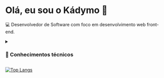 # Olá, eu sou o Kádymo 👋
<p>💻 Desenvolvedor de Software com foco em desenvolvimento web front-end.</p>

<details>

<summary><h3>🧠 Conhecimentos técnicos</h3></summary>
<ul>

<details>

<summary><h4>🏞 Front-end</h4></summary>
<ul>
<li>
<img width="17" src="https://cdn.jsdelivr.net/gh/devicons/devicon/icons/html5/html5-original.svg" />
<span>HTML 5</span>
</li>

<li>
<img width="17" src="https://cdn.jsdelivr.net/gh/devicons/devicon/icons/css3/css3-original.svg" />
<span>CSS 3</span>
<ul>

<li>
<img width="20" src="https://cdn.jsdelivr.net/gh/devicons/devicon/icons/sass/sass-original.svg" />
<span>SASS</span>
</li>

<li>
<img width="20" src="https://upload.wikimedia.org/wikipedia/commons/thumb/d/d5/Tailwind_CSS_Logo.svg/1024px-Tailwind_CSS_Logo.svg.png" />
<span>Tailwind CSS</span>
</li>

</ul>
</li>

<li>
<img width="17" src="https://cdn.jsdelivr.net/gh/devicons/devicon/icons/javascript/javascript-original.svg" />
<span>JavaScript</span>
</li>

<li>
<img width="17" src="https://cdn.jsdelivr.net/gh/devicons/devicon/icons/typescript/typescript-original.svg" />
<span>TypeScript</span>
</li>

<li>
<img width="17" src="https://cdn.jsdelivr.net/gh/devicons/devicon/icons/vuejs/vuejs-original.svg" />
<span>Vue.js</span>

<ul>

<li>
<img width="19" src="https://user-images.githubusercontent.com/98963793/226392334-86947212-f27e-48dd-84ed-4f1c65ab7b32.png" />
<span>Vue Router</span>
</li>

<li>
<img width="17" src="https://user-images.githubusercontent.com/98963793/226392530-f2a59b0e-f289-4654-b436-39726110a0da.png" />
<span>Vuex</span>
</li>

<li>
<img width="16" src="https://pinia.vuejs.org/logo.svg" />
<span>Pinia</span>
</li>

<li>
<img width="16" src="https://user-images.githubusercontent.com/98963793/226393168-23c1071e-b689-4a44-ba39-e9ea6904f5b8.png" />
<span>VueUse</span>
</li>

<li>
<img width="17" src="https://user-images.githubusercontent.com/98963793/226406614-857f650b-90c4-4d3f-9713-fdb32b697070.png" />
<span>VueFire</span>
</li>  
  
</ul>

</li>

</ul>

</details>


<details>
<summary><h4>⚙ Servidor e banco de dados</h4></summary>
<ul>
<li>
<img width="20" src="https://cdn.jsdelivr.net/gh/devicons/devicon/icons/nodejs/nodejs-original.svg" />
<span>Node.js</span>
<ul>
<li>
<img width="18" src="https://cdn.jsdelivr.net/gh/devicons/devicon/icons/express/express-original.svg" />
<span>Express.js</span>
</li>
  
<li>
<img height="17" src="https://knexjs.org/knex-logo.png" />
<span>Knex.js</span>
</li>
  
</ul>
</li>



<li>
<img width="20" src="https://user-images.githubusercontent.com/98963793/226395399-cd1f5718-5a53-4ce0-a7bd-23ce4d11f84f.png" />
<span>Firebase</span>

<ul>
<li>
<img width="17" src="https://user-images.githubusercontent.com/98963793/226397345-e95f7f58-5bc2-460a-ac0b-4b97121a7fd5.png" />
<span>Authentication</span>
</li>


<li>
<img width="17" src="https://seeklogo.com/images/F/firestore-logo-3828671CC5-seeklogo.com.png" />
<span>Cloud Firestore</span>
</li>
</ul>

</li>

</ul>

</details>

</ul>


</details>

[![Top Langs](https://github-readme-stats.vercel.app/api/top-langs/?username=kadymosantana&theme=dracula&card_width=500&langs_count=7&layout=compact&custom_title=Linguagens⠀e⠀ferramentas⠀mais⠀utilizadas)](https://github.com/kadymosantana/github-readme-stats)
